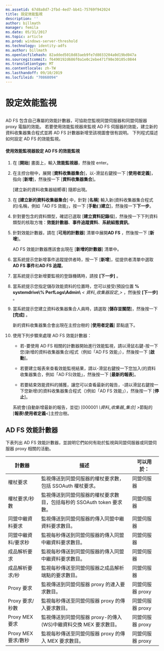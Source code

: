 ```yaml
---
ms.assetid: 67d8a8d7-2fbd-4ed7-bb41-75769f942024
title: 設定效能監視
description: ''
author: billmath
manager: femila
ms.date: 05/31/2017
ms.topic: article
ms.prod: windows-server-threshold
ms.technology: identity-adfs
ms.author: billmath
ms.openlocfilehash: 82added5018d83aeb9fe7d8033204a0d19bd047a
ms.sourcegitcommit: f6490192d686f0a1e0c2ebe471f98e30105c0844
ms.translationtype: MT
ms.contentlocale: zh-TW
ms.lasthandoff: 09/10/2019
ms.locfileid: "70868094"
---
```

# <a name="configure-performance-monitoring"></a>設定效能監視
  
## <a name="bkmk_ConfigurePerfMon"></a>  
AD FS 包含自己專屬的效能計數器，可協助您監視同盟伺服器和同盟伺服器 proxy 電腦的效能。 若要使用效能監視器來監視 AD FS 伺服器的效能，建立新的資料收集器集合程式並將 AD FS 計數器新增至該視圖會很有説明。 下列程式描述如何設定 AD FS 的效能監視。  
  
#### <a name="to-configure-performance-monitoring-for-ad-fs-using-performance-monitor"></a>使用效能監視器設定 AD FS 的效能監視  
  
1. 在 [**開始**] 畫面上，輸入**效能監視器**，然後按 enter。  
  
2. 在主控台樹中，展開 [**資料收集器集合**]，以\-滑鼠右鍵按一下 [**使用者定義**]，指向 [**新增**]，然後按一下 [**資料收集器集合**]。  
  
   [建立新的資料收集器組嚮導] 隨即出現。  
  
3. 在 **[建立新的資料收集器集合**] 中，針對 [**名稱**] 輸入新\(資料收集器集合程式的\)名稱，例如「AD FS 效能」，按一下 [**手動\( \)建立**]，然後按一下**下一步**。  
  
4. 針對要包含的資料類型，確認已選取 [**建立資料記錄**檔]，然後按一下下列資料類型的核取方塊：**效能計數器**、**事件追蹤資料**、**系統組態資訊**。  
  
5. 針對效能計數器，請在 [**可用的計數器**] 清單中展開**AD FS** ，然後按一下 [**新增**]。  
  
   AD FS 效能計數器應該會出現在 [**新增的計數器**] 清單中。  
  
6. 當系統提示您新增事件追蹤提供者時，按一下 [**新增**]，從提供者清單中選取**AD FS 事件**和**AD FS 追蹤**。  
  
7. 當系統提示您新增要監視的登錄機碼時，請按 **[下一步]** 。  
  
8. 當系統提示您指定儲存效能資料的位置時，您可以接受\(預設位置 **% systemdrive\\% PerfLogs\\Admin\\**  _< 資料\_收集器設定\_>_ ，然後按 **[下一步]** 。  
  
9. 當系統提示您建立資料收集器集合人員時，請選取 [**儲存並關閉**]，然後按一下 **[完成]** 。  
  
    新的資料收集器集合會出現在主控台樹的 [**使用者定義**] 節點底下。  
  
10. 使用下列步驟來處理 AD FS 效能計數器：  
  
    -   若\-要使用 AD FS 相關的計數器開始進行效能監視，請以滑鼠右鍵\-按一下您\(新增的資料收集器集合\)程式（例如「AD FS 效能」），然後按一下 [**啟動**]。  
  
    -   若要建立報表來查看效能監視結果，請以\-滑鼠右鍵按一下您加入\(的資料收集器集合，例如「AD FS\)效能」，然後按一下 [**最新的報表**]。  
  
    -   若要結束效能資料的捕獲，讓您可以查看最新的報告，\-請以滑鼠右鍵按一下您新增\(的資料收集器集合程式（\)例如「AD FS 效能」），然後按一下 [**停止**]。  
  
    系統會\(自動新增最新的報告，並從\) [000001 <em>\\資料\_收集器\_集合] ></em>節點的 [**報表\\使用者定義**<]主控台樹。  
  
## <a name="ad-fs-performance-counters"></a>AD FS 效能計數器  
下表列出 AD FS 效能計數器，並說明它們如何有助於監視與同盟伺服器或同盟伺服器 proxy 相關的活動。  
  
|計數器|描述|可以用於： 
|-----------|---------------|------------------- 
|權杖要求|監視傳送到同盟伺服器的權杖要求數，包括 SSOAuth 權杖要求。|同盟伺服器 
|權杖要求\/秒數|監視傳送到同盟伺服器的權杖要求數目，包括每秒的 SSOAuth token 要求數。|同盟伺服器  
|同盟中繼資料要求|監視傳送到同盟伺服器的傳入同盟中繼資料要求數目。|同盟伺服器  
|同盟中繼資料\/要求秒|監視每秒傳送到同盟伺服器的傳入同盟中繼資料要求數目。|同盟伺服器  
|成品解析要求|監視每秒傳送到同盟伺服器的傳入同盟中繼資料要求數目。|同盟伺服器  
|成品解析要求\/秒|監視每秒傳送至同盟伺服器之成品解析端點的要求數目。|同盟伺服器  
|Proxy 要求|監視傳送到同盟伺服器 proxy 的連入要求數目。|同盟伺服器 proxy  
|Proxy 要求\/秒數|監視每秒傳送至同盟伺服器 proxy 的傳入要求數目。|同盟伺服器 proxy  
|Proxy MEX 要求|監視傳送到同盟伺服器 proxy\-的傳入\(WS\)中繼資料交換 MEX 要求數目。|同盟伺服器 proxy 
|Proxy MEX 要求\/數秒|監視每秒傳送至同盟伺服器 proxy 的傳入 MEX 要求數目。|同盟伺服器 proxy  
  

